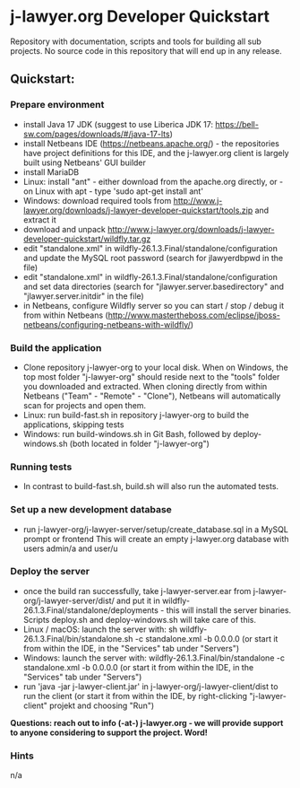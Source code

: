 # j-lawyer.org Developer Quickstart

Repository with documentation, scripts and tools for building all sub projects. No source code in this repository that will end up in any release.

## Quickstart: 
 
### Prepare environment

* install Java 17 JDK (suggest to use Liberica JDK 17: https://bell-sw.com/pages/downloads/#/java-17-lts)
* install Netbeans IDE (https://netbeans.apache.org/) - the repositories have project definitions for this IDE, and the j-lawyer.org client is largely built using Netbeans' GUI builder
* install MariaDB
* Linux: install "ant" - either download from the apache.org directly, or - on Linux with apt - type 'sudo apt-get install ant'
* Windows: download required tools from http://www.j-lawyer.org/downloads/j-lawyer-developer-quickstart/tools.zip and extract it
* download and unpack http://www.j-lawyer.org/downloads/j-lawyer-developer-quickstart/wildfly.tar.gz
* edit "standalone.xml" in wildfly-26.1.3.Final/standalone/configuration and update the MySQL root password (search for jlawyerdbpwd in the file)
* edit "standalone.xml" in wildfly-26.1.3.Final/standalone/configuration and set data directories (search for "jlawyer.server.basedirectory" and "jlawyer.server.initdir" in the file)
* in Netbeans, configure Wildfly server so you can start / stop / debug it from within Netbeans (http://www.mastertheboss.com/eclipse/jboss-netbeans/configuring-netbeans-with-wildfly/)

### Build the application

* Clone repository j-lawyer-org to your local disk. When on Windows, the top most folder "j-lawyer-org" should reside next to the "tools" folder you downloaded and extracted. When cloning directly from within Netbeans ("Team" - "Remote" - "Clone"), Netbeans will automatically scan for projects and open them.
* Linux: run build-fast.sh in repository j-lawyer-org to build the applications, skipping tests
* Windows: run build-windows.sh in Git Bash, followed by deploy-windows.sh (both located in folder "j-lawyer-org")

### Running tests

* In contrast to build-fast.sh, build.sh will also run the automated tests.

### Set up a new development database

* run j-lawyer-org/j-lawyer-server/setup/create_database.sql in a MySQL prompt or frontend
This will create an empty j-lawyer.org database with users admin/a and user/u

### Deploy the server

* once the build ran successfully, take j-lawyer-server.ear from j-lawyer-org/j-lawyer-server/dist/ and put it in wildfly-26.1.3.Final/standalone/deployments - this will install the server binaries. Scripts deploy.sh and deploy-windows.sh will take care of this.
* Linux / macOS: launch the server with: sh wildfly-26.1.3.Final/bin/standalone.sh -c standalone.xml -b 0.0.0.0 (or start it from within the IDE, in the "Services" tab under "Servers")
* Windows: launch the server with: wildfly-26.1.3.Final/bin/standalone -c standalone.xml -b 0.0.0.0 (or start it from within the IDE, in the "Services" tab under "Servers")
* run 'java -jar j-lawyer-client.jar' in j-lawyer-org/j-lawyer-client/dist to run the client (or start it from within the IDE, by right-clicking "j-lawyer-client" projekt and choosing "Run")

**Questions: reach out to info (-at-) j-lawyer.org - we will provide support to anyone considering to support the project. Word!** 

### Hints

n/a
